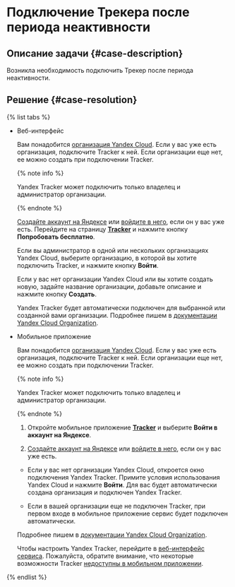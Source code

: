 # Подключение Трекера после периода неактивности



## Описание задачи {#case-description}

Возникла необходимость подключить Трекер после периода неактивности.

## Решение {#case-resolution}

{% list tabs %}

- Веб-интерфейс

   Вам понадобится [организация Yandex Cloud](../../../organization). Если у вас уже есть организация, подключите Tracker к ней. Если организации еще нет, ее можно создать при подключении Tracker.

   {% note info %}

   Yandex Tracker может подключить только владелец и администратор организации.

   {% endnote %}

   [Создайте аккаунт на Яндексе](https://yandex.ru/support/passport/authorization/registration.html) или [войдите в него](https://passport.yandex.ru), если он у вас уже есть. Перейдите на страницу [**Tracker**](https://cloud.yandex.ru/services/tracker) и нажмите кнопку **Попробовать бесплатно**.

   Если вы администратор в одной или нескольких организациях Yandex Cloud, выберите организацию, в которой вы хотите подключить Tracker, и нажмите кнопку **Войти**.

   Если у вас нет организации Yandex Cloud или вы хотите создать новую, задайте название организации, добавьте описание и нажмите кнопку **Создать**.

   Yandex Tracker будет автоматически подключен для выбранной или созданной вами организации. Подробнее пишем в [документации Yandex Cloud Organization](../../../organization).
   

- Мобильное приложение

   Вам понадобится [организация Yandex Cloud](../../../organization). Если у вас уже есть организация, подключите Tracker к ней. Если организации еще нет, ее можно создать при подключении Tracker.

   {% note info %}

   Yandex Tracker может подключить только владелец и администратор организации.

   {% endnote %}

   1. Откройте мобильное приложение [**Tracker**](../../../tracker/mobile.md) и выберите **Войти в аккаунт на Яндексе**.

   2. [Создайте аккаунт на Яндексе](https://yandex.ru/support/passport/authorization/registration.html) или [войдите в него](https://passport.yandex.ru), если он у вас уже есть.

     - Если у вас нет организации Yandex Cloud, откроется окно подключения Yandex Tracker. Примите условия использования Yandex Cloud и нажмите **Войти**. Для вас будет автоматически создана организация и подключен Yandex Tracker.

     - Если в вашей организации еще не подключен Tracker, при первом входе в мобильное приложение сервис будет подключен автоматически.
   
   Подробнее пишем в [документации Yandex Cloud Organization](../../../organization).

   Чтобы настроить Yandex Tracker, перейдите в [веб-интерфейс сервиса](https://tracker.yandex.ru/). Пожалуйста, обратите внимание, что некоторые возможности Tracker [недоступны в мобильном приложении](../../../tracker/mobile.md#restrictions).

{% endlist %}